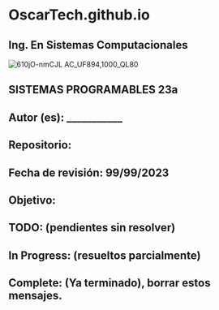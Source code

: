 # OscarTech.github.io
## Ing. En Sistemas Computacionales
![610jO-nmCJL _AC_UF894,1000_QL80_](https://github.com/OscarSanchez10/OscarTech.github.io/assets/129460323/cf7c519f-7477-4920-9685-da71e97a04e3)
## SISTEMAS PROGRAMABLES 23a
## Autor (es): ___________
## Repositorio:  
## Fecha de revisión:   99/99/2023
## Objetivo:
##   

## TODO: (pendientes sin resolver)
##
##
## In Progress: (resueltos parcialmente)
##
##
## Complete:  (Ya terminado), borrar estos mensajes.
##
##
